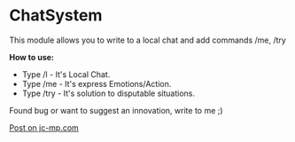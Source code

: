 # ChatSystem

This module allows you to write to a local chat and add commands /me, /try

**How to use:**
* Type /l <text> - It's Local Chat.
* Type /me <text> - It's express Emotions/Action.
* Type /try <text> - It's solution to disputable situations.

Found bug or want to suggest an innovation, write to me ;)

[Post on jc-mp.com](https://www.jc-mp.com/forums/index.php?action=post;board=319.0)
